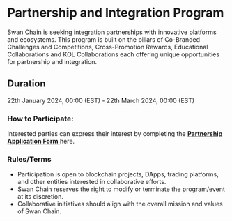 # Partnership and Integration Program

Swan Chain is seeking integration partnerships with innovative platforms and ecosystems. This program is built on the pillars of Co-Branded Challenges and Competitions, Cross-Promotion Rewards, Educational Collaborations and KOL Collaborations each offering unique opportunities for partnership and integration.

## Duration

22th January 2024, 00:00 (EST) - 22th March 2024, 00:00 (EST)

### **How to Participate:**

Interested parties can express their interest by completing the [**Partnership Application Form**](https://docs.google.com/forms/d/e/1FAIpQLSfRXwGjQOP9ouxqX6SjH0hcyn7UL93LYBaHQw4k2qzMWVI3Sg/viewform?usp=sf\_link)[ ](https://docs.google.com/forms/d/1bMXKy6CP2MTPHwKvAsOE8i3Kz6aYsiALRIi2ledXm7I/edit?pli=1)here.

### **Rules/Terms**&#x20;

* Participation is open to blockchain projects, DApps, trading platforms, and other entities interested in collaborative efforts.
* Swan Chain reserves the right to modify or terminate the program/event at its discretion.
* Collaborative initiatives should align with the overall mission and values of Swan Chain.

